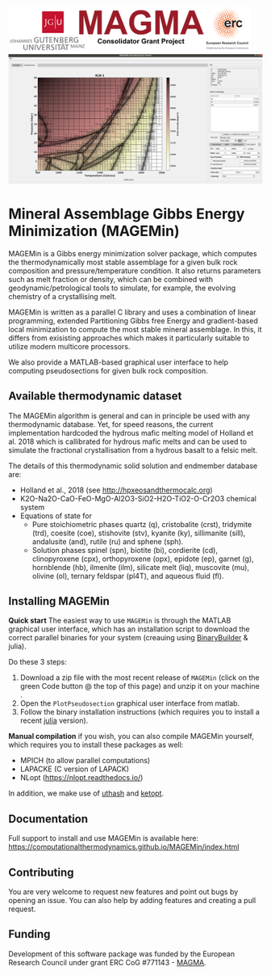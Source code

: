 <img src="./pics/MAGMA_Logo.png" alt="drawing" width="480" alt="centered image"/>

<img src="./pics/GUI.png" alt="drawing" width="640" alt="centered image"/>

# Mineral Assemblage Gibbs Energy Minimization (MAGEMin)
MAGEMin is a Gibbs energy minimization solver package, which computes the thermodynamically most stable assemblage for a given bulk rock composition and pressure/temperature condition. It also returns parameters such as melt fraction or density, which can be combined with geodynamic/petrological tools to simulate, for example, the evolving chemistry of a crystallising melt.

MAGEMin is written as a parallel C library and uses a combination of linear programming, extended Partitioning Gibbs free Energy and gradient-based local minimization to compute the most stable mineral assemblage. In this, it differs from exisisting approaches which makes it particularly suitable to utilize modern multicore processors.

We also provide a MATLAB-based graphical user interface to help computing pseudosections for given bulk rock composition.
  
 
## Available thermodynamic dataset
The MAGEMin algorithm is general and can in principle be used with any thermodynamic database. Yet, for speed reasons, the current implementation hardcoded the hydrous mafic melting model of Holland et al. 2018 which is callibrated for hydrous mafic melts and can be used to simulate the fractional crystallisation from a hydrous basalt to a felsic melt. 

The details of this thermodynamic solid solution and endmember database are:
- Holland et al., 2018 (see http://hpxeosandthermocalc.org)
- K2O-Na2O-CaO-FeO-MgO-Al2O3-SiO2-H2O-TiO2-O-Cr2O3 chemical system
- Equations of state for
	- Pure stoichiometric phases quartz (q), cristobalite (crst), tridymite (trd), coesite (coe), stishovite (stv), kyanite (ky), sillimanite (sill), andalusite (and), rutile (ru) and sphene (sph). 
	- Solution phases spinel (spn), biotite (bi), cordierite (cd), clinopyroxene (cpx), orthopyroxene (opx), epidote (ep), garnet (g), hornblende (hb), ilmenite (ilm), silicate melt (liq), muscovite (mu), olivine (ol), ternary feldspar (pl4T), and aqueous fluid (fl).
     
## Installing MAGEMin

**Quick start**
The easiest way to use `MAGEMin` is through the MATLAB graphical user interface, which has an installation script to download the correct parallel binaries for your system (creauing using [BinaryBuilder](https://binarybuilder.org) & julia).

Do these 3 steps:
1) Download a zip file with the most recent release of `MAGEMin` (click on the green Code button @ the top of this page) and unzip it on your machine .
2) Open the `PlotPseudosection` graphical user interface from matlab. 
3) Follow the binary installation instructions (which requires you to install a recent [julia](https://www.julialang.org) version).

**Manual compilation**
if you wish, you can also compile MAGEMin yourself, which requires you to install these packages as well:
- MPICH (to allow parallel computations)
- LAPACKE (C version of LAPACK)
- NLopt (https://nlopt.readthedocs.io/)
  
In addition, we make use of [uthash](https://troydhanson.github.io/uthash/) and [ketopt](https://github.com/attractivechaos/klib/blob/master/ketopt.h).

## Documentation
Full support to install and use MAGEMin is available here: https://computationalthermodynamics.github.io/MAGEMin/index.html

## Contributing
You are very welcome to request new features and point out bugs by opening an issue. You can also help by adding features and creating a pull request.

## Funding
Development of this software package was funded by the European Research Council under grant ERC CoG #771143 - [MAGMA](https://magma.uni-mainz.de).
